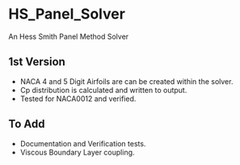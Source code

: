 # HS_Panel_Solver
An Hess Smith Panel Method Solver

## 1st Version

- NACA 4 and 5 Digit Airfoils are can be created within the solver.
- Cp distribution is calculated and written to output.
- Tested for NACA0012 and verified.


## To Add 

- Documentation and Verification tests.
- Viscous Boundary Layer coupling.


